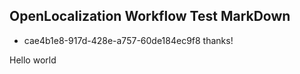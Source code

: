 ## OpenLocalization Workflow Test MarkDown
* cae4b1e8-917d-428e-a757-60de184ec9f8 
thanks!

Hello world